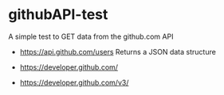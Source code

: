 # githubAPI-test
A simple test to GET data from the github.com API

- https://api.github.com/users
Returns a JSON data structure

- https://developer.github.com/
- https://developer.github.com/v3/



